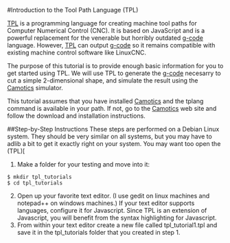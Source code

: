 #Introduction to the Tool Path Language (TPL)

[TPL](tplang.org) is a programming language for creating machine tool paths for Computer Numerical Control (CNC). It is based on JavaScript and is a powerful replacement for the venerable but horribly outdated [g-code](http://reprap.org/wiki/G-code) language. However, [TPL](tplang.org) can output [g-code](http://reprap.org/wiki/G-code) so it remains compatible with existing machine control software like LinuxCNC.

The purpose of this tutorial is to provide enough basic information for you to get started using TPL.  We will use TPL to generate the [g-code](http://reprap.org/wiki/G-code) necesarry to cut a simple 2-dimensional shape, and simulate the result using the [Camotics](openscam.org) simulator.

This tutorial assumes that you have installed [Camotics](openscam.org) and the tplang command is available in your path.  If not, go to the [Camotics](openscam.org) web site and follow the download and installation instructions.

##Step-by-Step Instructions
These steps are performed on a Debian Linux system.  They should be very similar on all systems, but you may have to adlib a bit to get it exactly right on your system.  You may want too open the (TPL)[

1. Make a folder for your testing and move into it:
```
$ mkdir tpl_tutorials
$ cd tpl_tutorials
```
2. Open up your favorite text editor.  (I use gedit on linux machines and notepad++ on windows machines.)  If your text editor supports languages, configure it for Javascript.  Since TPL is an extension of Javascript, you will benefit from the syntax highlighting for Javascript.
3. From within your text editor create a new file called tpl_tutorial1.tpl and save it in the tpl_tutorials folder that you created in step 1.
